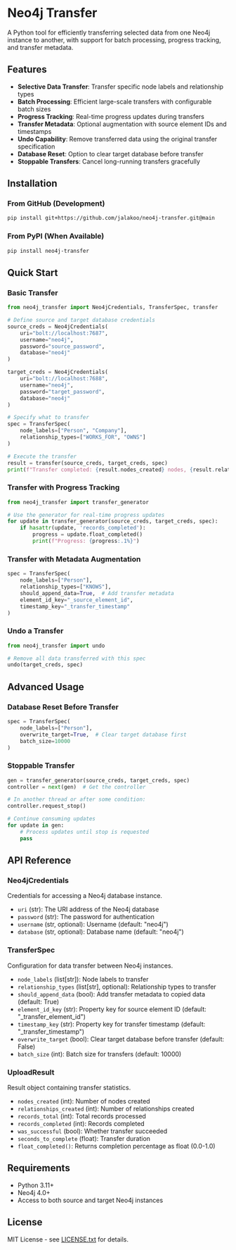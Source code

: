 # Neo4j Transfer

A Python tool for efficiently transferring selected data from one Neo4j instance to another, with support for batch processing, progress tracking, and transfer metadata.

## Features

- **Selective Data Transfer**: Transfer specific node labels and relationship types
- **Batch Processing**: Efficient large-scale transfers with configurable batch sizes
- **Progress Tracking**: Real-time progress updates during transfers
- **Transfer Metadata**: Optional augmentation with source element IDs and timestamps
- **Undo Capability**: Remove transferred data using the original transfer specification
- **Database Reset**: Option to clear target database before transfer
- **Stoppable Transfers**: Cancel long-running transfers gracefully

## Installation

### From GitHub (Development)
```bash
pip install git+https://github.com/jalakoo/neo4j-transfer.git@main
```

### From PyPI (When Available)
```bash
pip install neo4j-transfer
```

## Quick Start

### Basic Transfer
```python
from neo4j_transfer import Neo4jCredentials, TransferSpec, transfer

# Define source and target database credentials
source_creds = Neo4jCredentials(
    uri="bolt://localhost:7687",
    username="neo4j",
    password="source_password",
    database="neo4j"
)

target_creds = Neo4jCredentials(
    uri="bolt://localhost:7688", 
    username="neo4j",
    password="target_password",
    database="neo4j"
)

# Specify what to transfer
spec = TransferSpec(
    node_labels=["Person", "Company"],
    relationship_types=["WORKS_FOR", "OWNS"]
)

# Execute the transfer
result = transfer(source_creds, target_creds, spec)
print(f"Transfer completed: {result.nodes_created} nodes, {result.relationships_created} relationships")
```

### Transfer with Progress Tracking
```python
from neo4j_transfer import transfer_generator

# Use the generator for real-time progress updates
for update in transfer_generator(source_creds, target_creds, spec):
    if hasattr(update, 'records_completed'):
        progress = update.float_completed()
        print(f"Progress: {progress:.1%}")
```

### Transfer with Metadata Augmentation
```python
spec = TransferSpec(
    node_labels=["Person"],
    relationship_types=["KNOWS"],
    should_append_data=True,  # Add transfer metadata
    element_id_key="_source_element_id",
    timestamp_key="_transfer_timestamp"
)
```

### Undo a Transfer
```python
from neo4j_transfer import undo

# Remove all data transferred with this spec
undo(target_creds, spec)
```

## Advanced Usage

### Database Reset Before Transfer
```python
spec = TransferSpec(
    node_labels=["Person"],
    overwrite_target=True,  # Clear target database first
    batch_size=10000
)
```

### Stoppable Transfer
```python
gen = transfer_generator(source_creds, target_creds, spec)
controller = next(gen)  # Get the controller

# In another thread or after some condition:
controller.request_stop()

# Continue consuming updates
for update in gen:
    # Process updates until stop is requested
    pass
```

## API Reference

### Neo4jCredentials
Credentials for accessing a Neo4j database instance.

- `uri` (str): The URI address of the Neo4j database
- `password` (str): The password for authentication
- `username` (str, optional): Username (default: "neo4j")
- `database` (str, optional): Database name (default: "neo4j")

### TransferSpec
Configuration for data transfer between Neo4j instances.

- `node_labels` (list[str]): Node labels to transfer
- `relationship_types` (list[str], optional): Relationship types to transfer
- `should_append_data` (bool): Add transfer metadata to copied data (default: True)
- `element_id_key` (str): Property key for source element ID (default: "_transfer_element_id")
- `timestamp_key` (str): Property key for transfer timestamp (default: "_transfer_timestamp")
- `overwrite_target` (bool): Clear target database before transfer (default: False)
- `batch_size` (int): Batch size for transfers (default: 10000)

### UploadResult
Result object containing transfer statistics.

- `nodes_created` (int): Number of nodes created
- `relationships_created` (int): Number of relationships created
- `records_total` (int): Total records processed
- `records_completed` (int): Records completed
- `was_successful` (bool): Whether transfer succeeded
- `seconds_to_complete` (float): Transfer duration
- `float_completed()`: Returns completion percentage as float (0.0-1.0)

## Requirements

- Python 3.11+
- Neo4j 4.0+
- Access to both source and target Neo4j instances

## License

MIT License - see [LICENSE.txt](LICENSE.txt) for details.